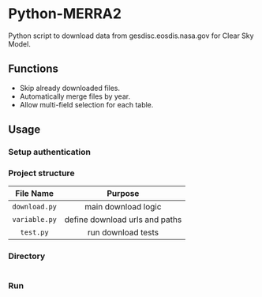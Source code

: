 # Python-MERRA2
Python script to download data from gesdisc.eosdis.nasa.gov for Clear Sky Model.

## Functions
* Skip already downloaded files.
* Automatically merge files by year.
* Allow multi-field selection for each table.

## Usage
### Setup authentication

### Project structure
|   File Name   |            Purpose             |
| :-----------: | :----------------------------: |
| `download.py` |      main download logic       |
| `variable.py` | define download urls and paths |
|   `test.py`   |       run download tests       |

### Directory
```
```
### Run
``` bash
```
